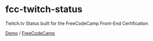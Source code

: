 # fcc-twitch-status
Twitch.tv Status built for the FreeCodeCamp Front-End Certification

[Demo](http://leocadio94.github.io/fcc-twitch-status) / [FreeCodeCamp](https://www.freecodecamp.com/leocadio94)

